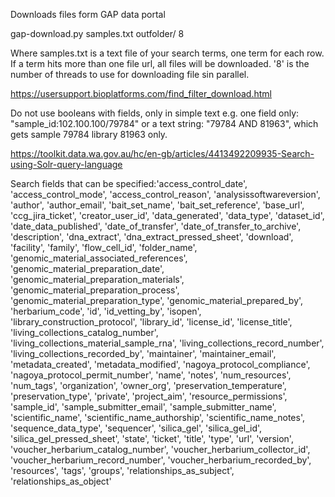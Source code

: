 Downloads files form GAP data portal

gap-download.py samples.txt outfolder/ 8

Where samples.txt is a text file of your search terms, one term for each row. If a term hits more than one file url, all files will be downloaded. '8' is the number of threads to use for downloading file sin parallel.

https://usersupport.bioplatforms.com/find_filter_download.html

Do not use booleans with fields, only in simple text e.g. one field only: "sample_id:102.100.100/79784" or a text string: "79784 AND 81963", which gets sample 79784 library 81963 only.


https://toolkit.data.wa.gov.au/hc/en-gb/articles/4413492209935-Search-using-Solr-query-language


Search fields that can be specified:'access_control_date', 'access_control_mode', 'access_control_reason', 'analysissoftwareversion', 'author', 'author_email', 'bait_set_name', 'bait_set_reference', 'base_url', 'ccg_jira_ticket', 'creator_user_id', 'data_generated', 'data_type', 'dataset_id', 'date_data_published', 'date_of_transfer', 'date_of_transfer_to_archive', 'description', 'dna_extract', 'dna_extract_pressed_sheet', 'download', 'facility', 'family', 'flow_cell_id', 'folder_name', 'genomic_material_associated_references', 'genomic_material_preparation_date', 'genomic_material_preparation_materials', 'genomic_material_preparation_process', 'genomic_material_preparation_type', 'genomic_material_prepared_by', 'herbarium_code', 'id', 'id_vetting_by', 'isopen', 'library_construction_protocol', 'library_id', 'license_id', 'license_title', 'living_collections_catalog_number', 'living_collections_material_sample_rna', 'living_collections_record_number', 'living_collections_recorded_by', 'maintainer', 'maintainer_email', 'metadata_created', 'metadata_modified', 'nagoya_protocol_compliance', 'nagoya_protocol_permit_number', 'name', 'notes', 'num_resources', 'num_tags', 'organization', 'owner_org', 'preservation_temperature', 'preservation_type', 'private', 'project_aim', 'resource_permissions', 'sample_id', 'sample_submitter_email', 'sample_submitter_name', 'scientific_name', 'scientific_name_authorship', 'scientific_name_notes', 'sequence_data_type', 'sequencer', 'silica_gel', 'silica_gel_id', 'silica_gel_pressed_sheet', 'state', 'ticket', 'title', 'type', 'url', 'version', 'voucher_herbarium_catalog_number', 'voucher_herbarium_collector_id', 'voucher_herbarium_record_number', 'voucher_herbarium_recorded_by', 'resources', 'tags', 'groups', 'relationships_as_subject', 'relationships_as_object'
